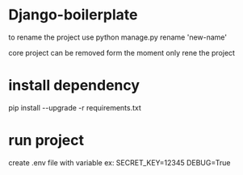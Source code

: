 # Django-boilerplate

to rename the project use  python manage.py rename 'new-name'

core project can be removed form the moment only rene the project

# install dependency
pip install --upgrade -r requirements.txt

# run project
create .env file with variable 
ex: 
   SECRET_KEY=12345
   DEBUG=True

